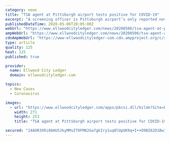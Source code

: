 ```yaml
---
category: news
title: "TSA agent at Pittsburgh airport tests positive for COVID-19"
excerpt: "A screening officer is Pittsburgh airport’s only reported novel coronavirus case to date. The employee last worked April 25."
publishedDateTime: 2020-05-06T20:05:00Z
webUrl: "https://www.ellwoodcityledger.com/news/20200506/tsa-agent-at-pittsburgh-airport-tests-positive-for-covid-19"
ampWebUrl: "https://www.ellwoodcityledger.com/news/20200506/tsa-agent-at-pittsburgh-airport-tests-positive-for-covid-19?template=ampart"
cdnAmpWebUrl: "https://www-ellwoodcityledger-com.cdn.ampproject.org/c/s/www.ellwoodcityledger.com/news/20200506/tsa-agent-at-pittsburgh-airport-tests-positive-for-covid-19?template=ampart"
type: article
quality: 125
heat: 125
published: true

provider:
  name: Ellwood City Ledger
  domain: ellwoodcityledger.com

topics:
  - New Cases
  - Coronavirus

images:
  - url: "https://www.ellwoodcityledger.com/apps/pbcsi.dll/bilde?Site=PA&Date=20200506&Category=NEWS&ArtNo=200509363&Ref=AR"
    width: 271
    height: 253
    title: "TSA agent at Pittsburgh airport tests positive for COVID-19"

secured: "24AOR3XRi8bHU5JkyMMsIT0FM82Ga7gkIry1uq0lUpUK9q+I++O9BZ62D1BwIbE/9AS8/4Ko7+msWgwjBG6gVgn8qY6VFWSc3vfOzEse8PH+isowaje4rPsgeW/1qQdiXOSyfc5o5ULVQ9KRB+p6Dn8JydD5DLT5Q6k++QPyOJdG2a23rSFNh0szC6XqRMZDfOVwy65YjGdKcGMz7WbQv2ssvoB3DFROtMdaE6BRi2jiiKpvRgqkzVgDM3gpSZ+veUSjrVI2g9Cb0ouy2ZdAtynRIXmEIa9sWevTrPW5/FEJVzEWUvRVTKyW5aVWZ312;dYWGFG1WmTf2L2YjAnSBPA=="
---
```



